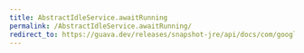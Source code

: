 ```yaml
---
title: AbstractIdleService.awaitRunning
permalink: /AbstractIdleService.awaitRunning/
redirect_to: https://guava.dev/releases/snapshot-jre/api/docs/com/google/common/util/concurrent/AbstractIdleService.html#awaitRunning--
---
```

